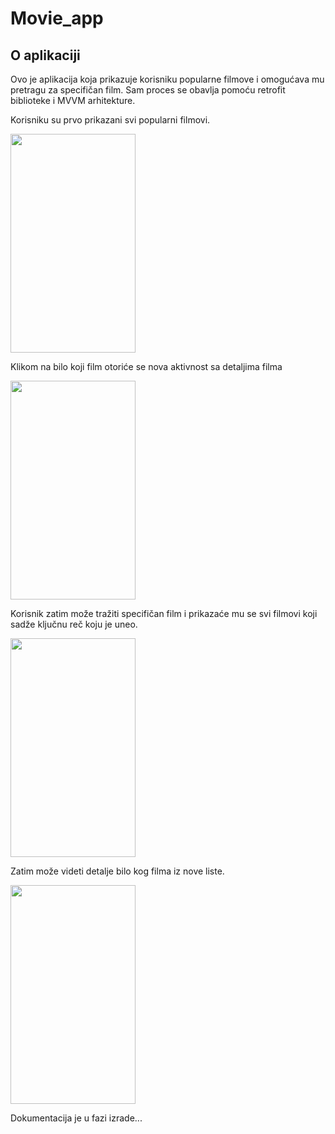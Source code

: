 # Movie_app

## O aplikaciji

Ovo je aplikacija koja prikazuje korisniku popularne filmove i omogućava mu pretragu za specifičan film.
Sam proces se obavlja pomoću  retrofit biblioteke i MVVM arhitekture.



Korisniku su prvo prikazani svi popularni filmovi.

<img src="https://user-images.githubusercontent.com/29107405/220376573-a8a16f80-0821-4e7b-9d69-7b554ed5b530.png" width="200" height="350"> 

Klikom na bilo koji film otoriće se nova aktivnost sa detaljima filma

<img src="https://user-images.githubusercontent.com/29107405/220376973-176e5389-82e3-4520-ada1-c3b1f2c286bf.png" width="200" height="350">

Korisnik zatim može tražiti specifičan film i prikazaće mu se svi filmovi koji sadže ključnu reč koju je uneo.

<img src="https://user-images.githubusercontent.com/29107405/220377466-5dbad910-8825-4e50-ba78-4ef465e27f72.png" width="200" height="350">

Zatim može videti detalje bilo kog filma iz nove liste.

<img src="https://user-images.githubusercontent.com/29107405/220378104-1e3a03d9-28e1-47ca-9d63-a4e06ce1c0bb.png" width="200" height="350">




Dokumentacija je u fazi izrade...
